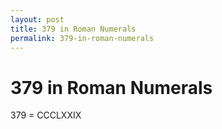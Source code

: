 ```yaml
---
layout: post
title: 379 in Roman Numerals
permalink: 379-in-roman-numerals
---
```


# 379 in Roman Numerals

379 = CCCLXXIX
